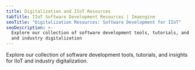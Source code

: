 ```yaml
---
title: Digitalization and IIoT Resources
tabTitle: IIoT Software Development Resources | Imaengine
seoTitle: "Digitalization Resources: Software Development for IIoT"
seoDescription: >-
  Explore our collection of software development tools, tutorials, and insights for IIoT
  and industry digitalization
---
```


Explore our collection of software development tools, tutorials, and insights for IIoT
and industry digitalization.
